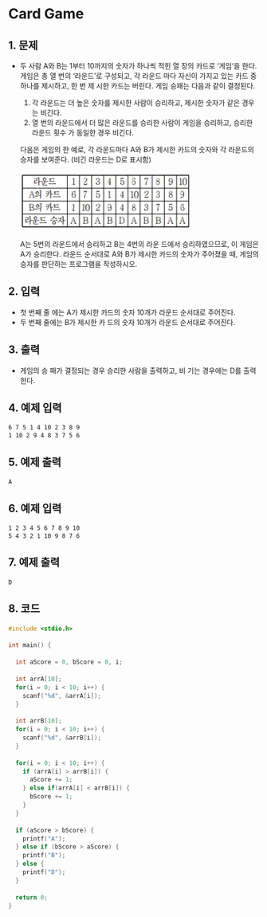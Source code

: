 # Card Game #

## 1. 문제
- 두 사람 A와 B는 1부터 10까지의 숫자가 하나씩 적힌 열 장의 카드로 ‘게임’을 한다. 게임은 총 열 번의 ‘라운드’로 구성되고, 각 라운드 마다 자신이 가지고 있는 카드 중 하나를 제시하고, 한 번 제 시한 카드는 버린다. 게임 승패는 다음과 같이 결정된다.

  1. 각 라운드는 더 높은 숫자를 제시한 사람이 승리하고, 제시한 숫자가 같은 경우는 비긴다.
  2. 열 번의 라운드에서 더 많은 라운드를 승리한 사람이 게임을 승리하고, 승리한 라운드 횟수 가 동일한 경우 비긴다.

  다음은 게임의 한 예로, 각 라운드마다 A와 B가 제시한 카드의 숫자와 각 라운드의 승자를 보여준다. (비긴 라운드는 D로 표시함)

  ![CardGame](./image/CardGame.jpg)

  A는 5번의 라운드에서 승리하고 B는 4번의 라운 드에서 승리하였으므로, 이 게임은 A가 승리한다. 라운드 순서대로 A와 B가 제시한 카드의 숫자가 주어졌을 때, 게임의 승자를 판단하는 프로그램을 작성하시오.

## 2. 입력
- 첫 번째 줄 에는 A가 제시한 카드의 숫자 10개가 라운드 순서대로 주어진다.
- 두 번째 줄에는 B가 제시한 카 드의 숫자 10개가 라운드 순서대로 주어진다.

## 3. 출력
- 게임의 승 패가 결정되는 경우 승리한 사람을 출력하고, 비 기는 경우에는 D를 출력한다.

## 4. 예제 입력
```
6 7 5 1 4 10 2 3 8 9 
1 10 2 9 4 8 3 7 5 6
```

## 5. 예제 출력
```
A
```

## 6. 예제 입력
```
1 2 3 4 5 6 7 8 9 10
5 4 3 2 1 10 9 8 7 6
```

## 7. 예제 출력
```
D
```

## 8. 코드
```c++
#include <stdio.h>

int main() {
  
  int aScore = 0, bScore = 0, i;
  
  int arrA[10];
  for(i = 0; i < 10; i++) {
    scanf("%d", &arrA[i]);
  }
  
  int arrB[10];
  for(i = 0; i < 10; i++) {
    scanf("%d", &arrB[i]);
  }
  
  for(i = 0; i < 10; i++) {
    if (arrA[i] > arrB[i]) {
      aScore += 1;
    } else if(arrA[i] < arrB[i]) {
      bScore += 1;
    }
  }
  
  if (aScore > bScore) {
    printf("A");
  } else if (bScore > aScore) {
    printf("B");
  } else {
    printf("D");
  }
  
  return 0;
}
```
